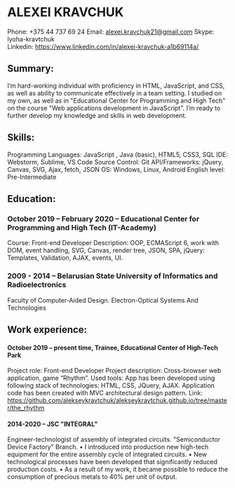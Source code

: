 # ALEXEI KRAVCHUK

Phone:  +375 44 737 69 24
Email: alexei.kravchuk21@gmail.com
Skype: lyoha-kravtchuk	
Linkedin: https://www.linkedin.com/in/alexei-kravchuk-a1b69114a/

## Summary:
I’m hard-working individual with proficiency in HTML, JavaScript, and CSS, as well as ability to communicate effectively in a team setting. I studied on my own, as well as in "Educational Center for Programming and High Tech" on the course "Web applications development in JavaScript". I’m ready to further develop my knowledge and skills in web development.

## Skills:
Programming Languages: JavaScript , Java (basic), HTML5, CSS3, SQL
IDE: Webstorm, Sublime, VS Code
Source Control: Git
API/Frameworks: jQuery, Canvas, SVG, Ajax, fetch, JSON
OS: Windows, Linux, Android
English level: Pre-Intermediate

## Education:
### October 2019 – February 2020 – Educational Center for Programming and High Tech (IT-Academy)
Course: Front-end Developer
Description: OOP, ECMAScript 6, work with DOM, event handling, SVG, Canvas, render tree, JSON, SPA,  jQuery: Templates, Validation, AJAX, events,  UI.
### 2009 - 2014 – Belarusian State University of Informatics and Radioelectronics
Faculty of Computer-Aided Design. Electron-Optical Systems And Technologies

## Work experience:
#### October 2019 – present time, Trainee, Educational Center of High-Tech Park
Project role: Front-end Developer
Project description: Cross-browser web application, game “Rhythm”. 
Used tools: App has been developed using following stack of technologies: HTML, CSS, JQuery, AJAX. Application code has been created with MVC architectural design pattern.
Link: https://github.com/alekseykravtchuk/alekseykravtchuk.github.io/tree/master/the_rhythm

#### 2014-2020 – JSC "INTEGRAL"
Engineer-technologist of assembly of integrated circuits. "Semiconductor Device Factory" Branch.
•	I introduced into production new high-tech equipment for the entire assembly cycle of integrated circuits.
•	New technological processes have been developed that significantly reduced production costs.
•	As a result of my work, it became possible to reduce the consumption of precious metals to 40% per unit of output.